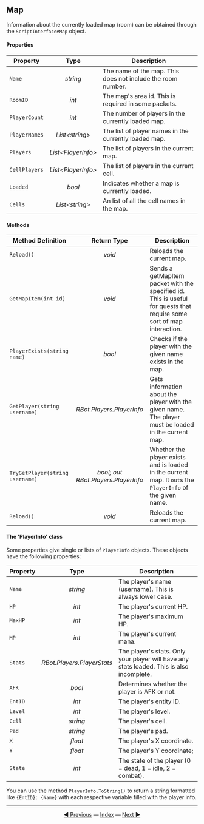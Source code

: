 ## Map
Information about the currently loaded map (room) can be obtained through the `ScriptInterface#Map` object.

#### Properties

| Property | Type | Description |
|---|:---:|---|
| `Name` | *string* | The name of the map. This does not include the room number. |
| `RoomID` | *int* | The map's area id. This is required in some packets. |
| `PlayerCount` | *int* | The number of players in the currently loaded map. |
| `PlayerNames` | *List\<string>* | The list of player names in the currently loaded map. |
| `Players` | *List\<PlayerInfo>* | The list of players in the current map. |
| `CellPlayers` | *List\<PlayerInfo>* | The list of players in the current cell. |
| `Loaded` | *bool* | Indicates whether a map is currently loaded. |
| `Cells` | *List\<string>* | An list of all the cell names in the map. |

#### Methods

| Method Definition | Return Type | Description |
|---|:---:|---|
| `Reload()` | *void* | Reloads the current map. |
| `GetMapItem(int id)` | *void* | Sends a getMapItem packet with the specified id. This is useful for quests that require some sort of map interaction. |
| `PlayerExists(string name)` | *bool* | Checks if the player with the given name exists in the map. |
| `GetPlayer(string username)` | *RBot.Players.PlayerInfo* | Gets information about the player with the given name. The player must be loaded in the current map. |
| `TryGetPlayer(string username)` | *bool; out RBot.Players.PlayerInfo* | Whether the player exists and is loaded in the current map. It `out`s the `PlayerInfo` of the given name. |
| `Reload()` | *void* | Reloads the current map. |

#### The 'PlayerInfo' class
Some properties give single or lists of `PlayerInfo` objects. These objects have the following properties:

| Property | Type | Description |
|---|:---:|---|
| `Name` | *string* | The player's name (username). This is always lower case. |
| `HP` | *int* | The player's current HP. |
| `MaxHP` | *int* | The player's maximum HP. |
| `MP` | *int* | The player's current mana. |
| `Stats` | *RBot.Players.PlayerStats* | The player's stats. Only your player will have any stats loaded. This is also incomplete. |
| `AFK` | *bool* | Determines whether the player is AFK or not. |
| `EntID` | *int* | The player's entity ID. |
| `Level` | *int* | The player's level. |
| `Cell` | *string* | The player's cell. |
| `Pad` | *string* | The player's pad. |
| `X` | *float* | The player's X coordinate. |
| `Y` | *float* | The player's Y coordinate; |
| `State` | *int* | The state of the player (0 = dead, 1 = idle, 2 = combat). |

You can use the method `PlayerInfo.ToString()` to return a string formatted like `{EntID}: {Name}` with each respective variable filled with the player info.

---------
<center>
<a href="/Rbot-Scripts/8 Quests" title="8. Quests">◄ Previous</a> — <a href="/Rbot-Scripts/" title="Back to Index">Index</a> — <a href="/Rbot-Scripts/10 Inventory and Bank" title="10. Inventory & Bank">Next ►</a></center>